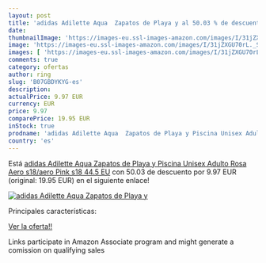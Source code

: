 ```yaml
---
layout: post
title: 'adidas Adilette Aqua  Zapatos de Playa y al 50.03 % de descuento'
date: 
thumbnailImage: 'https://images-eu.ssl-images-amazon.com/images/I/31jZXGU70rL._SL200_.jpg'
image: 'https://images-eu.ssl-images-amazon.com/images/I/31jZXGU70rL._SL200_.jpg'
images: [ 'https://images-eu.ssl-images-amazon.com/images/I/31jZXGU70rL._SL200_.jpg' ]
comments: true
category: ofertas
author: ring
slug: 'B07GBDYKYG-es'
description:
actualPrice: 9.97 EUR
currency: EUR
price: 9.97
comparePrice: 19.95 EUR
inStock: true
prodname: 'adidas Adilette Aqua  Zapatos de Playa y Piscina Unisex Adulto  Rosa Aero s18/aero Pink s18  44.5 EU'
country: 'es'
---
```


Está [adidas Adilette Aqua  Zapatos de Playa y Piscina Unisex Adulto  Rosa Aero s18/aero Pink s18  44.5 EU](https://www.amazon.es/dp/B07GBDYKYG/?tag=tolees-21) con 50.03 de descuento por 9.97 EUR (original: 19.95 EUR) en el siguiente enlace!

[![adidas Adilette Aqua  Zapatos de Playa y](https://images-eu.ssl-images-amazon.com/images/I/31jZXGU70rL._SL200_.jpg)](https://www.amazon.es/dp/B07GBDYKYG/?tag=tolees-21)

Principales características:


[Ver la oferta!!](https://www.amazon.es/dp/B07GBDYKYG/?tag=tolees-21)

Links participate in Amazon Associate program and might generate a comission on qualifying sales


